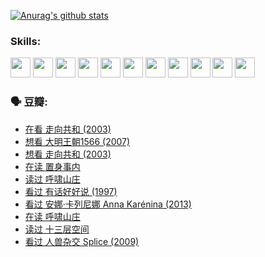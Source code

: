 
[![Anurag's github stats](https://github-readme-stats.vercel.app/api?username=w940853815)](https://github.com/anuraghazra/github-readme-stats)

### Skills:

<code><img height="32" src="https://cdn.jsdelivr.net/npm/simple-icons@v5/icons/python.svg"></code>
<code><img height="32" src="https://cdn.jsdelivr.net/npm/simple-icons@v5/icons/javascript.svg"></code>
<code><img height="32" src="https://cdn.jsdelivr.net/npm/simple-icons@v5/icons/django.svg"></code>
<code><img height="32" src="https://cdn.jsdelivr.net/npm/simple-icons@v5/icons/flask.svg"></code>
<code><img height="32" src="https://cdn.jsdelivr.net/npm/simple-icons@v5/icons/vuetify.svg"></code>
<code><img height="32" src="https://cdn.jsdelivr.net/npm/simple-icons@v5/icons/git.svg"></code>
<code><img height="32" src="https://cdn.jsdelivr.net/npm/simple-icons@v5/icons/docker.svg"></code>
<code><img height="32" src="https://cdn.jsdelivr.net/npm/simple-icons@v5/icons/postgresql.svg"></code>
<code><img height="32" src="https://cdn.jsdelivr.net/npm/simple-icons@v5/icons/elasticsearch.svg"></code>
<code><img height="32" src="https://cdn.jsdelivr.net/npm/simple-icons@v5/icons/macos.svg"></code>
<code><img height="32" src="https://cdn.jsdelivr.net/npm/simple-icons@v5/icons/linux.svg"></code>

### 🗣 豆瓣:

<!-- DOUBAN-ACTIVITIES:START -->
- [在看 走向共和‎ (2003)](https://www.douban.com/people/136069238/status/3711470443/?_i=41212695)
- [想看 大明王朝1566‎ (2007)](https://www.douban.com/people/136069238/status/3710980213/?_i=41212695)
- [想看 走向共和‎ (2003)](https://www.douban.com/people/136069238/status/3710980002/?_i=41212695)
- [在读 置身事内](https://www.douban.com/people/136069238/status/3710472151/?_i=41212695)
- [读过 呼啸山庄](https://www.douban.com/people/136069238/status/3710470617/?_i=41212695)
- [看过 有话好好说‎ (1997)](https://www.douban.com/people/136069238/status/3709833172/?_i=41212695)
- [看过 安娜·卡列尼娜 Anna Karénina‎ (2013)](https://www.douban.com/people/136069238/status/3708942010/?_i=41212695)
- [在读 呼啸山庄](https://www.douban.com/people/136069238/status/3701626992/?_i=41212695)
- [读过 十三层空间](https://www.douban.com/people/136069238/status/3700755247/?_i=41212695)
- [看过 人兽杂交 Splice‎ (2009)](https://www.douban.com/people/136069238/status/3700243036/?_i=41212695)
<!-- DOUBAN-ACTIVITIES:END -->
<!--
**w940853815/w940853815** is a ✨ _special_ ✨ repository because its `README.md` (this file) appears on your GitHub profile.

Here are some ideas to get you started:

- 🔭 I’m currently working on ...
- 🌱 I’m currently learning ...
- 👯 I’m looking to collaborate on ...
- 🤔 I’m looking for help with ...
- 💬 Ask me about ...
- 📫 How to reach me: ...
- 😄 Pronouns: ...
- ⚡ Fun fact: ...
-->
